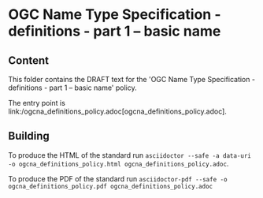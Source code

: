 # OGC Name Type Specification - definitions - part 1 – basic name

## Content

This folder contains the DRAFT text for the 'OGC Name Type Specification - definitions - part 1 – basic name' policy.

The entry point is link:/ogcna_definitions_policy.adoc[ogcna_definitions_policy.adoc].

## Building

To produce the HTML of the standard run `asciidoctor --safe -a data-uri -o ogcna_definitions_policy.html ogcna_definitions_policy.adoc`.

To produce the PDF of the standard run `asciidoctor-pdf --safe -o ogcna_definitions_policy.pdf ogcna_definitions_policy.adoc`
